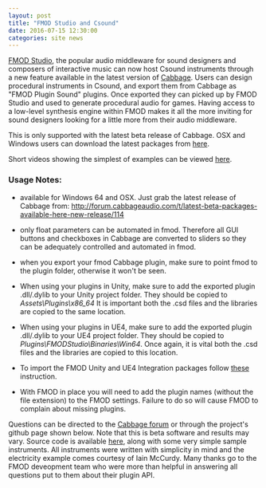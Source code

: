 ```yaml
---
layout: post
title: "FMOD Studio and Csound"
date: 2016-07-15 12:30:00
categories: site news 
---
```


[FMOD Studio](http://www.fmod.org/products/), the popular audio middleware for sound designers and composers of interactive music can 
now host Csound instruments through a new feature available in the latest version of [Cabbage](http://cabbageaudio.com). 
Users can design procedural instruments in Csound, and export them from Cabbage as "FMOD Plugin Sound" plugins. Once exported 
they can picked up by FMOD Studio and used to generate procedural audio for games. Having access to a low-level synthesis engine within FMOD makes it all the more inviting for sound designers looking for a little more from their audio middleware. 

This is only supported with the latest beta release of Cabbage. OSX and Windows users can download the latest packages from [here](http://www.fmod.org/products/). 

Short videos showing the simplest of examples can be viewed [here](https://www.youtube.com/watch?v=iw35eeq1yMw&list=PLwHZ0_jITkgmHtByy0miQApe6BVckYDdk). 

### Usage Notes:

- available for Windows 64 and OSX. Just grab the latest release of Cabbage from:
http://forum.cabbageaudio.com/t/latest-beta-packages-available-here-new-release/114

- only float parameters can be automated in fmod. Therefore all GUI buttons and checkboxes in Cabbage are converted to 
sliders so they can be adequately controlled and automated in fmod.

- when you export your fmod Cabbage plugin, make sure to point fmod to the plugin folder, otherwise it won't be seen.

- When using your plugins in Unity, make sure to add the exported plugin .dll/.dylib to your Unity project folder. They should 
be copied to *Assets\Plugins\x86_64* It is important both the .csd files and the libraries are copied to the same location. 

- When using your plugins in UE4, make sure to add the exported plugin .dll/.dylib to your UE4 project folder. They should be 
copied to *Plugins\FMODStudio\Binaries\Win64*. Once again, it is vital both the .csd files and the libraries are copied to this location.

- To import the FMOD Unity and UE4 Integration packages follow [these](http://www.fmod.org/documentation/#content/generated/common/introduction_web.html) instruction.

- With FMOD in place you will need to add the plugin names (without the file extension) to the FMOD settings. Failure to do so will cause FMOD to complain about missing plugins. 

Questions can be directed to the [Cabbage forum](http://forum.cabbageaudio.com/) or through the project's github page shown below. Note that this is beta software and results may vary. Source code is available [here](https://github.com/rorywalsh/csoundfmod), along with some very simple sample instruments. All instruments were written with simplicity in mind and the electricity example comes courtesy of Iain McCurdy. Many thanks go to the FMOD deveopment team who were more than helpful in answering all questions put to them about their plugin API.    
